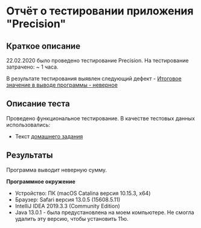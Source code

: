# Отчёт о тестировании приложения "Precision"

## Краткое описание

22.02.2020 было проведено тестирование Precision.
На тестирование затрачено: ~ 1 часа.

В результате тестирования выявлен следующий дефект - [Итоговое значение в выводе программы - неверное](https://github.com/viktoria-sap/Precision/issues/1)

## Описание теста

Проведено функциональное тестирование.
В качестве тестовых данных использовались:
* Текст [домашнего задания](https://github.com/netology-code/javaqa-homeworks/tree/master/programming)

## Результаты

Программа выводит неверную сумму.

**Программное окружение**
* Устройство: ПК (macOS Catalina версия 10.15.3, x64)
* Браузер: Safari версия 13.0.5 (15608.5.11)
* IntelliJ IDEA 2019.3.3 (Community Edition)
* Java 13.0.1 - была предустановлена на моем компьютере. Не смогла удалить эту версию, чтобы установить 11ю.
